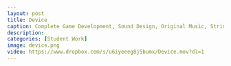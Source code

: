 ```yaml
---
layout: post
title: Device
caption: Complete Game Development, Sound Design, Original Music, String Quartet Composition, VO and Implementation by Rob Goodson, Thomas Brenkwitz, Bret Sturm
description: 
categories: [Student Work]
image: device.png
video: https://www.dropbox.com/s/u6iyeeeg8j5bumx/Device.mov?dl=1
---
```

